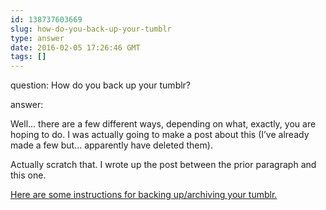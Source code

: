 ```yaml
---
id: 138737603669
slug: how-do-you-back-up-your-tumblr
type: answer
date: 2016-02-05 17:26:46 GMT
tags: []
---
```

question: How do you back up your tumblr?

answer: <p>Well... there are a few different ways, depending on what, exactly, you are hoping to do. I was actually going to make a post about this (I’ve already made a few but... apparently have deleted them).&nbsp;</p><p>Actually scratch that. I wrote up the post between the prior paragraph and this one.</p><p><a href="http://syx.pw/1PbsGPO">Here are some instructions for backing up/archiving your tumblr.</a></p>